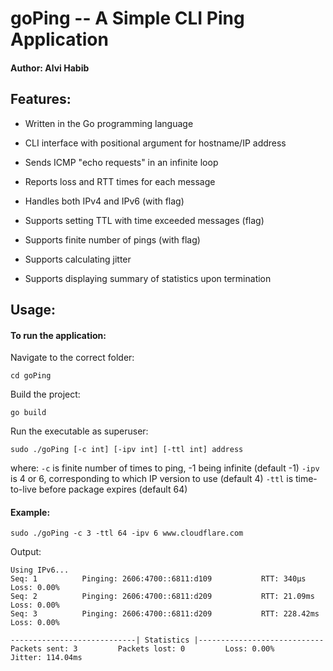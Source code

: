 # goPing -- A Simple CLI Ping Application
#### Author: Alvi Habib

## Features:

- Written in the Go programming language

- CLI interface with positional argument for hostname/IP address

- Sends ICMP "echo requests" in an infinite loop

- Reports loss and RTT times for each message

- Handles both IPv4 and IPv6 (with flag)

- Supports setting TTL with time exceeded messages (flag)

- Supports finite number of pings (with flag)

- Supports calculating jitter

- Supports displaying summary of statistics upon termination

## Usage:
#### To run the application:

Navigate to the correct folder:

    cd goPing
Build the project:

    go build
Run the executable as superuser:

    sudo ./goPing [-c int] [-ipv int] [-ttl int] address
where: 
`-c` is finite number of times to ping, -1 being infinite (default -1)
`-ipv` is 4 or 6, corresponding to which IP version to use (default 4)
`-ttl` is time-to-live before package expires (default 64)

#### Example:
`sudo ./goPing -c 3 -ttl 64 -ipv 6 www.cloudflare.com`

Output:

    Using IPv6...
    Seq: 1          Pinging: 2606:4700::6811:d109           RTT: 340µs              Loss: 0.00%
    Seq: 2          Pinging: 2606:4700::6811:d209           RTT: 21.09ms            Loss: 0.00%
    Seq: 3          Pinging: 2606:4700::6811:d209           RTT: 228.42ms           Loss: 0.00%
    
    ----------------------------| Statistics |----------------------------
    Packets sent: 3         Packets lost: 0         Loss: 0.00%             Jitter: 114.04ms
